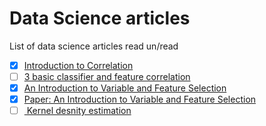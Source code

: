 # Data Science articles 

List of data science articles read un/read


- [x] [Introduction to Correlation](https://www.datascience.com/blog/introduction-to-correlation-learn-data-science-tutorials) 
- [ ] [3 basic classifier and feature correlation](https://www.kaggle.com/asparago/3-basic-classifiers-and-features-correlation)
- [x] [An Introduction to Variable and Feature Selection](http://www.datasciencecentral.com/profiles/blogs/an-introduction-to-variable-and-feature-selection)
- [x] [Paper: An Introduction to Variable and Feature Selection](http://www.jmlr.org/papers/volume3/guyon03a/guyon03a.pdf)
- [ ] [ Kernel desnity estimation](https://en.wikipedia.org/wiki/Kernel_density_estimation)
